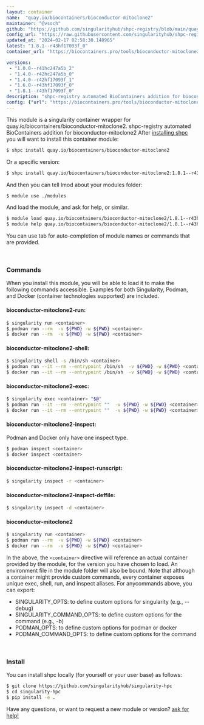```yaml
---
layout: container
name:  "quay.io/biocontainers/bioconductor-mitoclone2"
maintainer: "@vsoch"
github: "https://github.com/singularityhub/shpc-registry/blob/main/quay.io/biocontainers/bioconductor-mitoclone2/container.yaml"
config_url: "https://raw.githubusercontent.com/singularityhub/shpc-registry/main/quay.io/biocontainers/bioconductor-mitoclone2/container.yaml"
updated_at: "2024-02-17 02:58:30.148965"
latest: "1.8.1--r43hf17093f_0"
container_url: "https://biocontainers.pro/tools/bioconductor-mitoclone2"

versions:
 - "1.0.0--r41hc247a5b_2"
 - "1.4.0--r42hc247a5b_0"
 - "1.4.0--r42hf17093f_1"
 - "1.6.0--r43hf17093f_0"
 - "1.8.1--r43hf17093f_0"
description: "shpc-registry automated BioContainers addition for bioconductor-mitoclone2"
config: {"url": "https://biocontainers.pro/tools/bioconductor-mitoclone2", "maintainer": "@vsoch", "description": "shpc-registry automated BioContainers addition for bioconductor-mitoclone2", "latest": {"1.8.1--r43hf17093f_0": "sha256:e85cd791a68453208943002f50efbb2f1f33ed8634e66fabdbdea82b91ea4607"}, "tags": {"1.0.0--r41hc247a5b_2": "sha256:bab002f7303685066a2f0cca57c4240a86fed25576ba0479b6e910b68a67afe0", "1.4.0--r42hc247a5b_0": "sha256:af37a807fa2a0e4ab1da9e91cfdb9f8696ef3702c300bdbc0593f159b26298ae", "1.4.0--r42hf17093f_1": "sha256:8045c79caeebe01297518d7623d5f37367c71d8ee5592dbcd9a83aa5b2e69794", "1.6.0--r43hf17093f_0": "sha256:411f4ef1f35a5f37820fe149c4dc3f0fc3e325b41cc7207af03599ce8636ae98", "1.8.1--r43hf17093f_0": "sha256:e85cd791a68453208943002f50efbb2f1f33ed8634e66fabdbdea82b91ea4607"}, "docker": "quay.io/biocontainers/bioconductor-mitoclone2"}
---
```


This module is a singularity container wrapper for quay.io/biocontainers/bioconductor-mitoclone2.
shpc-registry automated BioContainers addition for bioconductor-mitoclone2
After [installing shpc](#install) you will want to install this container module:


```bash
$ shpc install quay.io/biocontainers/bioconductor-mitoclone2
```

Or a specific version:

```bash
$ shpc install quay.io/biocontainers/bioconductor-mitoclone2:1.8.1--r43hf17093f_0
```

And then you can tell lmod about your modules folder:

```bash
$ module use ./modules
```

And load the module, and ask for help, or similar.

```bash
$ module load quay.io/biocontainers/bioconductor-mitoclone2/1.8.1--r43hf17093f_0
$ module help quay.io/biocontainers/bioconductor-mitoclone2/1.8.1--r43hf17093f_0
```

You can use tab for auto-completion of module names or commands that are provided.

<br>

### Commands

When you install this module, you will be able to load it to make the following commands accessible.
Examples for both Singularity, Podman, and Docker (container technologies supported) are included.

#### bioconductor-mitoclone2-run:

```bash
$ singularity run <container>
$ podman run --rm  -v ${PWD} -w ${PWD} <container>
$ docker run --rm  -v ${PWD} -w ${PWD} <container>
```

#### bioconductor-mitoclone2-shell:

```bash
$ singularity shell -s /bin/sh <container>
$ podman run --it --rm --entrypoint /bin/sh  -v ${PWD} -w ${PWD} <container>
$ docker run --it --rm --entrypoint /bin/sh  -v ${PWD} -w ${PWD} <container>
```

#### bioconductor-mitoclone2-exec:

```bash
$ singularity exec <container> "$@"
$ podman run --it --rm --entrypoint ""  -v ${PWD} -w ${PWD} <container> "$@"
$ docker run --it --rm --entrypoint ""  -v ${PWD} -w ${PWD} <container> "$@"
```

#### bioconductor-mitoclone2-inspect:

Podman and Docker only have one inspect type.

```bash
$ podman inspect <container>
$ docker inspect <container>
```

#### bioconductor-mitoclone2-inspect-runscript:

```bash
$ singularity inspect -r <container>
```

#### bioconductor-mitoclone2-inspect-deffile:

```bash
$ singularity inspect -d <container>
```



#### bioconductor-mitoclone2

```bash
$ singularity run <container>
$ podman run --rm  -v ${PWD} -w ${PWD} <container>
$ docker run --rm  -v ${PWD} -w ${PWD} <container>
```


In the above, the `<container>` directive will reference an actual container provided
by the module, for the version you have chosen to load. An environment file in the
module folder will also be bound. Note that although a container
might provide custom commands, every container exposes unique exec, shell, run, and
inspect aliases. For anycommands above, you can export:

 - SINGULARITY_OPTS: to define custom options for singularity (e.g., --debug)
 - SINGULARITY_COMMAND_OPTS: to define custom options for the command (e.g., -b)
 - PODMAN_OPTS: to define custom options for podman or docker
 - PODMAN_COMMAND_OPTS: to define custom options for the command

<br>

### Install

You can install shpc locally (for yourself or your user base) as follows:

```bash
$ git clone https://github.com/singularityhub/singularity-hpc
$ cd singularity-hpc
$ pip install -e .
```

Have any questions, or want to request a new module or version? [ask for help!](https://github.com/singularityhub/singularity-hpc/issues)